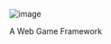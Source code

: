 
![image](https://user-images.githubusercontent.com/31593633/136675370-aa60a73c-cb45-4a4d-a11b-7acf91809590.png)

A Web Game Framework
